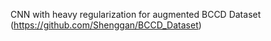 CNN with heavy regularization for augmented BCCD Dataset (https://github.com/Shenggan/BCCD_Dataset)

